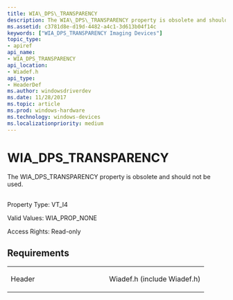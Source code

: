 ```yaml
---
title: WIA\_DPS\_TRANSPARENCY
description: The WIA\_DPS\_TRANSPARENCY property is obsolete and should not be used.
ms.assetid: c3781d8e-d19d-4482-a4c1-3d613b04f14c
keywords: ["WIA_DPS_TRANSPARENCY Imaging Devices"]
topic_type:
- apiref
api_name:
- WIA_DPS_TRANSPARENCY
api_location:
- Wiadef.h
api_type:
- HeaderDef
ms.author: windowsdriverdev
ms.date: 11/28/2017
ms.topic: article
ms.prod: windows-hardware
ms.technology: windows-devices
ms.localizationpriority: medium
---
```


# WIA\_DPS\_TRANSPARENCY


The WIA\_DPS\_TRANSPARENCY property is obsolete and should not be used.

## <span id="ddk_wia_dps_transparency_si"></span><span id="DDK_WIA_DPS_TRANSPARENCY_SI"></span>


Property Type: VT\_I4

Valid Values: WIA\_PROP\_NONE

Access Rights: Read-only

Requirements
------------

<table>
<colgroup>
<col width="50%" />
<col width="50%" />
</colgroup>
<tbody>
<tr class="odd">
<td><p>Header</p></td>
<td>Wiadef.h (include Wiadef.h)</td>
</tr>
</tbody>
</table>

 

 





